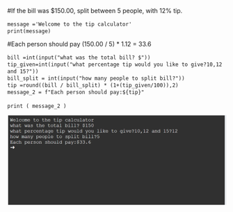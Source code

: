 #If the bill was $150.00, split between 5 people, with 12% tip. 

    message ='Welcome to the tip calculator'
    print(message)

#Each person should pay (150.00 / 5) * 1.12 = 33.6

    bill =int(input("what was the total bill? $"))
    tip_given=int(input("what percentage tip would you like to give?10,12 and 15?"))
    bill_split = int(input("how many people to split bill?"))
    tip =round((bill / bill_split) * (1+(tip_given/100)),2)
    message_2 = f"Each person should pay:${tip}"

    print ( message_2 )

![Alt text](images/tip%20calculator.png)